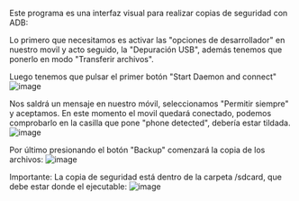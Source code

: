 Este programa es una interfaz visual para realizar copias de seguridad con ADB:

Lo primero que necesitamos es activar las "opciones de desarrollador" en nuestro movil y acto seguido, la "Depuración USB", además tenemos que ponerlo en modo "Transferir archivos".

Luego tenemos que pulsar el primer botón "Start Daemon and connect"
![image](https://github.com/torbol/PhoneBackups/assets/99366541/9ec474b2-eb97-4913-9c16-3435c625f316)

Nos saldrá un mensaje en nuestro móvil, seleccionamos "Permitir siempre" y aceptamos. En este momento el movil quedará conectado, podemos comprobarlo en la casilla que pone "phone detected", debería estar tildada.
![image](https://github.com/torbol/PhoneBackups/assets/99366541/a1ed9f86-cd6d-4d38-8603-3c3aaccf0ae2)

Por último presionando el botón "Backup" comenzará la copia de los archivos:
![image](https://github.com/torbol/PhoneBackups/assets/99366541/2f0c7b03-7f4b-41d5-a1bf-e481fbae6509)

Importante: La copia de seguridad está dentro de la carpeta /sdcard, que debe estar donde el ejecutable:
![image](https://github.com/torbol/PhoneBackups/assets/99366541/63dfb0be-19cd-4f4c-bc3a-e5b0c1682505)
